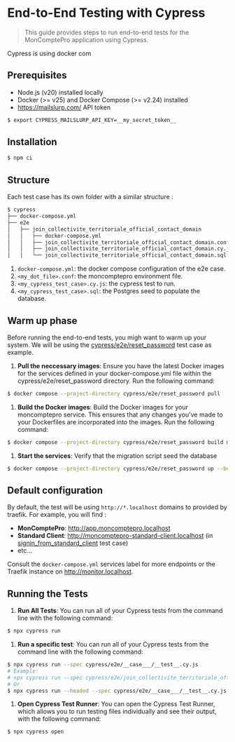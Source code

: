 # End-to-End Testing with Cypress

> This guide provides steps to run end-to-end tests for the MonComptePro application using Cypress.

Cypress is using docker com

## Prerequisites

- Node.js (v20) installed locally
- Docker (>= v25) and Docker Compose (>= v2.24) installed
- https://mailslurp.com/ API token

```sh
$ export CYPRESS_MAILSLURP_API_KEY=__my_secret_token__
```

## Installation

```sh
$ npm ci
```

## Structure

Each test case has its own folder with a similar structure :

```sh
$ cypress
├── docker-compose.yml
├── e2e
│   ├── join_collectivite_territoriale_official_contact_domain
│   │   ├── docker-compose.yml
│   │   ├── join_collectivite_territoriale_official_contact_domain.conf
│   │   ├── join_collectivite_territoriale_official_contact_domain.cy.js
│   │   └── join_collectivite_territoriale_official_contact_domain.sql
```

1. `docker-compose.yml`: the docker compose configuration of the e2e case.
1. `<my_dot_file>.conf`: the moncomptepro environment file.
1. `<my_cypress_test_case>.cy.js`: the cypress test to run.
1. `<my_cypress_test_case>.sql`: the Postgres seed to populate the database.

## Warm up phase

Before running the end-to-end tests, you migh want to warm up your system.
We will be using the [cypress/e2e/reset_password](e2e/reset_password) test case as example.

1. **Pull the neccessary images**: Ensure you have the latest Docker images for the services defined in your docker-compose.yml file within the cypress/e2e/reset_password directory. Run the following command:

```sh
$ docker compose --project-directory cypress/e2e/reset_password pull

```

1. **Build the Docker images**: Build the Docker images for your moncomptepro service. This ensures that any changes you've made to your Dockerfiles are incorporated into the images. Run the following command:

```sh
$ docker compose --project-directory cypress/e2e/reset_password build moncomptepro
```

1. **Start the services**: Verify that the migration script seed the database

```sh
$ docker compose --project-directory cypress/e2e/reset_password up --build --detach
```

## Default configuration

By default, the test will be using `http://*.localhost` domains to provided by traefik. For example, you will find :

- **MonComptePro**: http://app.moncomptepro.localhost
- **Standard Client**: http://moncomptepro-standard-client.localhost (in [signin_from_standard_client](e2e/signin_from_standard_client/docker-compose.yml) test case)
- etc...

Consult the `docker-compose.yml` services label for more endpoints or the Traefik instance on http://monitor.localhost.

## Running the Tests

1. **Run All Tests**: You can run all of your Cypress tests from the command line with the following command:

```sh
$ npx cypress run
```

1. **Run a specific test**: You can run all of your Cypress tests from the command line with the following command:

```sh
$ npx cypress run --spec cypress/e2e/__case___/__test__.cy.js
# Example:
# npx cypress run --spec cypress/e2e/join_collectivite_territoriale_official_contact_domain/index.cy.js
# Or
$ npx cypress run --headed --spec cypress/e2e/__case___/__test__.cy.js
```

1. **Open Cypress Test Runner**: You can open the Cypress Test Runner, which allows you to run testing files individually and see their output, with the following command:

```sh
$ npx cypress open
```
